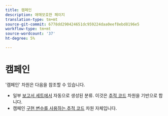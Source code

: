 ```yaml
---
title: 캠페인
description: 애매모호한 페이지
translation-type: tm+mt
source-git-commit: 6778dd290424651dc959224daa0eef8ebd8196e5
workflow-type: tm+mt
source-wordcount: '37'
ht-degree: 5%

---
```



# 캠페인

&#39;캠페인&#39; 차원은 다음을 참조할 수 있습니다.

* 일부 [보고서 세트에서](../classifications/c-classifications.md) 자동으로 생성된 분류. 이것은 [추적 코드](tracking-code.md) 차원을 기반으로 합니다.
* 캠페인 [구현 변수를 사용하는 추적 코드](tracking-code.md) 차원 [](/help/implement/vars/page-vars/campaign.md) 자체입니다.
